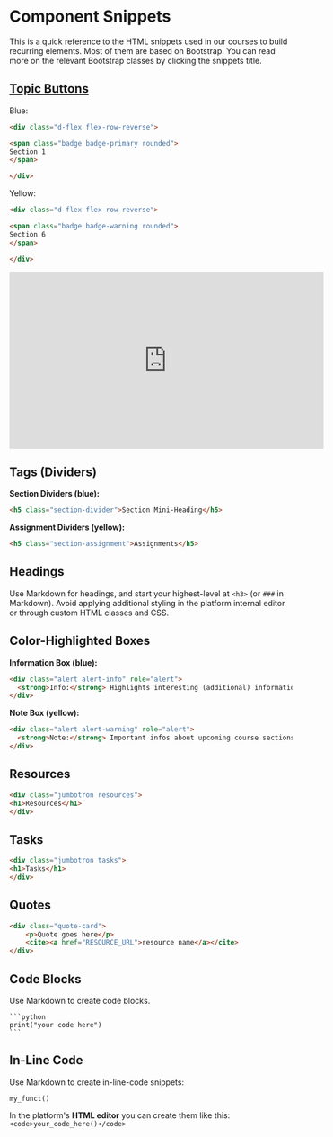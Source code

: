 # Component Snippets

This is a quick reference to the HTML snippets used in our courses to build recurring elements. Most of them are based on Bootstrap. You can read more on the relevant Bootstrap classes by clicking the snippets title.

## [Topic Buttons](https://getbootstrap.com/docs/4.0/components/buttons/)

Blue:

```html
<div class="d-flex flex-row-reverse">

<span class="badge badge-primary rounded">
Section 1
</span>

</div>
```

Yellow:

```html
<div class="d-flex flex-row-reverse">

<span class="badge badge-warning rounded">
Section 6
</span>

</div>
```

<iframe width="560" height="315" src="https://www.youtube.com/embed/evwWenaThmM" frameborder="0" allow="accelerometer; autoplay; encrypted-media; gyroscope; picture-in-picture" allowfullscreen></iframe>

## Tags (Dividers)

**Section Dividers (blue):**

```html
<h5 class="section-divider">Section Mini-Heading</h5>
```

**Assignment Dividers (yellow):**

```html
<h5 class="section-assignment">Assignments</h5>
```

## Headings

Use Markdown for headings, and start your highest-level at `<h3>` (or `###` in Markdown). Avoid applying additional styling in the platform internal editor or through custom HTML classes and CSS.

## Color-Highlighted Boxes

**Information Box (blue):**

```html
<div class="alert alert-info" role="alert">
  <strong>Info:</strong> Highlights interesting (additional) information.
</div>
```

**Note Box (yellow):**

```html
<div class="alert alert-warning" role="alert">
  <strong>Note:</strong> Important infos about upcoming course sections, or potential gotchas.
</div>
```

## Resources

```html
<div class="jumbotron resources">
<h1>Resources</h1>
</div>
```

## Tasks

```html
<div class="jumbotron tasks">
<h1>Tasks</h1>
</div>
```

## Quotes

```html
<div class="quote-card">
    <p>Quote goes here</p>
    <cite><a href="RESOURCE_URL">resource name</a></cite>
</div>
```

## Code Blocks

Use Markdown to create code blocks.

    ```python
    print("your code here")
    ```

## In-Line Code

Use Markdown to create in-line-code snippets:

  `my_funct()`

In the platform's **HTML editor** you can create them like this: `<code>your_code_here()</code>`
